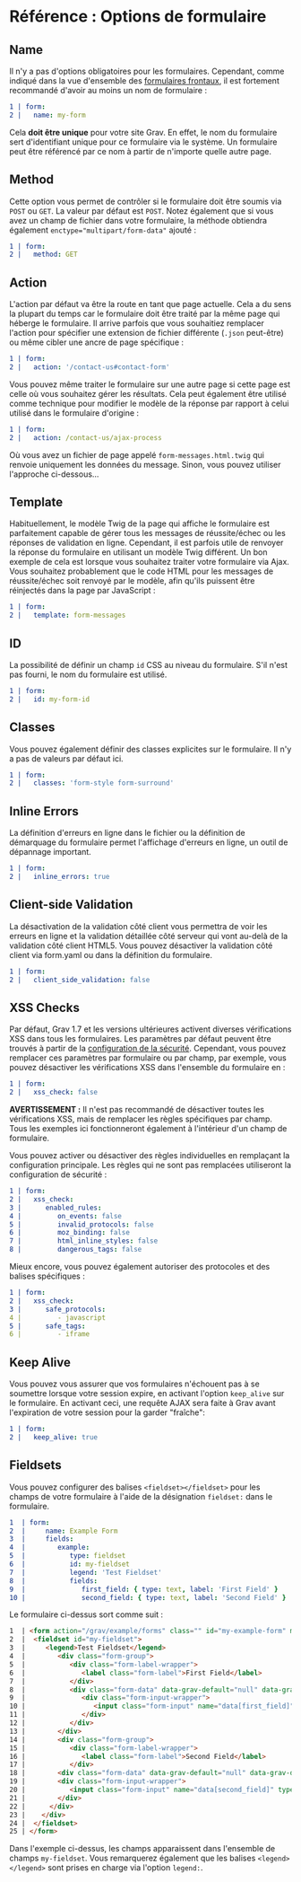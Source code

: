 <h1 class="rem">Référence : Options de formulaire</h1>

<h2 id="Name">Name
<a href="#Name" class="toc-anchor after"></a></h2>

Il n'y a pas d'options obligatoires pour les formulaires. Cependant, comme indiqué dans la vue d'ensemble des [formulaires frontaux](formulaires-frontaux/.md), il est fortement recommandé d'avoir au moins un nom de formulaire :

```yaml
1 | form:
2 |   name: my-form
```

Cela **doit être unique** pour votre site Grav. En effet, le nom du formulaire sert d'identifiant unique pour ce formulaire via le système. Un formulaire peut être référencé par ce nom à partir de n'importe quelle autre page.

<h2 id="Method">Method
<a href="#Method" class="toc-anchor after"></a></h2>

Cette option vous permet de contrôler si le formulaire doit être soumis via `POST` ou `GET`. La valeur par défaut est `POST`. Notez également que si vous avez un champ de fichier dans votre formulaire, la méthode obtiendra également `enctype="multipart/form-data"` ajouté :

```yaml
1 | form:
2 |   method: GET
```

<h2 id="Action">Action
<a href="#Action" class="toc-anchor after"></a></h2>

L'action par défaut va être la route en tant que page actuelle. Cela a du sens la plupart du temps car le formulaire doit être traité par la même page qui héberge le formulaire. Il arrive parfois que vous souhaitiez remplacer l'action pour spécifier une extension de fichier différente (`.json` peut-être) ou même cibler une ancre de page spécifique :

```yaml
1 | form:
2 |   action: '/contact-us#contact-form'
```

Vous pouvez même traiter le formulaire sur une autre page si cette page est celle où vous souhaitez gérer les résultats. Cela peut également être utilisé comme technique pour modifier le modèle de la réponse par rapport à celui utilisé dans le formulaire d'origine :

```yaml
1 | form:
2 |   action: /contact-us/ajax-process
```

Où vous avez un fichier de page appelé `form-messages.html.twig` qui renvoie uniquement les données du message. Sinon, vous pouvez utiliser l'approche ci-dessous...

<h2 id="Template">Template
<a href="#Template" class="toc-anchor after"></a></h2>

Habituellement, le modèle Twig de la page qui affiche le formulaire est parfaitement capable de gérer tous les messages de réussite/échec ou les réponses de validation en ligne. Cependant, il est parfois utile de renvoyer la réponse du formulaire en utilisant un modèle Twig différent. Un bon exemple de cela est lorsque vous souhaitez traiter votre formulaire via Ajax. Vous souhaitez probablement que le code HTML pour les messages de réussite/échec soit renvoyé par le modèle, afin qu'ils puissent être réinjectés dans la page par JavaScript :

```yaml
1 | form:
2 |   template: form-messages
```

<h2 id="ID">ID
<a href="#ID" class="toc-anchor after"></a></h2>

La possibilité de définir un champ `id` CSS au niveau du formulaire. S'il n'est pas fourni, le nom du formulaire est utilisé.

```yaml
1 | form:
2 |   id: my-form-id
```

<h2 id="Classes">Classes
<a href="#Classes" class="toc-anchor after"></a></h2>

Vous pouvez également définir des classes explicites sur le formulaire. Il n'y a pas de valeurs par défaut ici.

```yaml
1 | form:
2 |   classes: 'form-style form-surround'
```

<h2 id="Inline Errors">Inline Errors
<a href="#Inline Errors" class="toc-anchor after"></a></h2>

La définition d'erreurs en ligne dans le fichier ou la définition de démarquage du formulaire permet l'affichage d'erreurs en ligne, un outil de dépannage important.

```yaml
1 | form:
2 |   inline_errors: true
```

<h2 id="Client-side Validation">Client-side Validation
<a href="#Client-side Validation" class="toc-anchor after"></a></h2>

La désactivation de la validation côté client vous permettra de voir les erreurs en ligne et la validation détaillée côté serveur qui vont au-delà de la validation côté client HTML5. Vous pouvez désactiver la validation côté client via form.yaml ou dans la définition du formulaire.

```yaml
1 | form:
2 |   client_side_validation: false
```

<h2 id="XSS Checks">XSS Checks
<a href="#XSS Checks" class="toc-anchor after"></a></h2>

Par défaut, Grav 1.7 et les versions ultérieures activent diverses vérifications XSS dans tous les formulaires. Les paramètres par défaut peuvent être trouvés à partir de la [configuration de la sécurité](../configuration#Securité). Cependant, vous pouvez remplacer ces paramètres par formulaire ou par champ, par exemple, vous pouvez désactiver les vérifications XSS dans l'ensemble du formulaire en :

```yaml
1 | form:
2 |   xss_check: false
```

<div class="notice info">
<strong>AVERTISSEMENT :</strong> Il n'est pas recommandé de désactiver toutes les vérifications XSS, mais de remplacer les règles spécifiques par champ. Tous les exemples ici fonctionneront également à l'intérieur d'un champ de formulaire.
</div>

Vous pouvez activer ou désactiver des règles individuelles en remplaçant la configuration principale. Les règles qui ne sont pas remplacées utiliseront la configuration de sécurité :

```yaml
1 | form:
2 |   xss_check:
3 |      enabled_rules:
4 |         on_events: false
5 |         invalid_protocols: false
6 |         moz_binding: false
7 |         html_inline_styles: false
8 |         dangerous_tags: false
```

Mieux encore, vous pouvez également autoriser des protocoles et des balises spécifiques :

```yaml
1 | form:
2 |   xss_check:
3 |      safe_protocols:
4 |         - javascript
5 |      safe_tags:
6 |         - iframe
```

<h2 id="Keep Alive">Keep Alive
<a href="#Keep Alive" class="toc-anchor after"></a></h2>

Vous pouvez vous assurer que vos formulaires n'échouent pas à se soumettre lorsque votre session expire, en activant l'option `keep_alive` sur le formulaire. En activant ceci, une requête AJAX sera faite à Grav avant l'expiration de votre session pour la garder "fraîche":

```yaml
1 | form:
2 |   keep_alive: true
```

<h2 id="Fieldsets">Fieldsets
<a href="#Fieldsets" class="toc-anchor after"></a></h2>

Vous pouvez configurer des balises `<fieldset></fieldset>` pour les champs de votre formulaire à l'aide de la désignation `fieldset:` dans le formulaire.

```yaml
1  | form:
2  |     name: Example Form
3  |     fields:
4  |        example:
5  |           type: fieldset
6  |           id: my-fieldset
7  |           legend: 'Test Fieldset'
8  |           fields:
9  |              first_field: { type: text, label: 'First Field' }
10 |              second_field: { type: text, label: 'Second Field' }
```

Le formulaire ci-dessus sort comme suit :

```html
1  | <form action="/grav/example/forms" class="" id="my-example-form" method="post" name="Example Form">
2  |  <fieldset id="my-fieldset">
3  |     <legend>Test Fieldset</legend>
4  |        <div class="form-group">
5  |           <div class="form-label-wrapper">
6  |              <label class="form-label">First Field</label>
7  |           </div>
8  |           <div class="form-data" data-grav-default="null" data-grav-disabled="true" data-grav-field="text">
9  |              <div class="form-input-wrapper">
10 |                 <input class="form-input" name="data[first_field]" type="text" value="">
11 |              </div>
12 |           </div>
13 |        </div>
14 |        <div class="form-group">
15 |           <div class="form-label-wrapper">
16 |              <label class="form-label">Second Field</label>
17 |           </div>
18 |        <div class="form-data" data-grav-default="null" data-grav-disabled="true" data-grav-field="text">
19 |        <div class="form-input-wrapper">
20 |           <input class="form-input" name="data[second_field]" type="text" value="">
21 |        </div>
22 |      </div>
23 |    </div>
24 |  </fieldset>
25 | </form>
```

Dans l'exemple ci-dessus, les champs apparaissent dans l'ensemble de champs `my-fieldset`. Vous remarquerez également que les balises `<legend></legend>` sont prises en charge via l'option `legend:`.   

